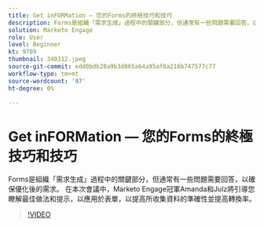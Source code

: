 ```yaml
---
title: Get inFORMation — 您的Forms的終極技巧和技巧
description: Forms是組織「需求生成」過程中的關鍵部分，但通常有一些問題需要回答，以確保優化後的需求。
solution: Marketo Engage
role: User
level: Beginner
kt: 9709
thumbnail: 340312.jpeg
source-git-commit: edd0bdb28a9b3d065a64a95af6a216b747577c77
workflow-type: tm+mt
source-wordcount: '97'
ht-degree: 0%

---
```


# Get inFORMation — 您的Forms的終極技巧和技巧

Forms是組織「需求生成」過程中的關鍵部分，但通常有一些問題需要回答，以確保優化後的需求。 在本次會議中，Marketo Engage冠軍Amanda和Julz將引導您瞭解最佳做法和提示，以應用於表單，以提高所收集資料的準確性並提高轉換率。

>[!VIDEO](https://video.tv.adobe.com/v/340312/?quality=12&learn=on)
